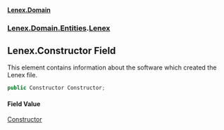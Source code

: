 #### [Lenex.Domain](index.md 'index')
### [Lenex.Domain.Entities](Lenex.Domain.Entities.md 'Lenex.Domain.Entities').[Lenex](Lenex.Domain.Entities.Lenex.md 'Lenex.Domain.Entities.Lenex')

## Lenex.Constructor Field

This element contains information about the software which created the Lenex file.

```csharp
public Constructor Constructor;
```

#### Field Value
[Constructor](Lenex.Domain.Entities.Constructor.md 'Lenex.Domain.Entities.Constructor')